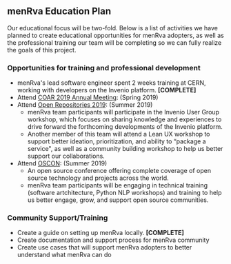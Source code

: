 ## menRva Education Plan

Our educational focus will be two-fold. Below is a list of activities we have planned to create educational opportunities for menRva adopters, as well as the professional training our team will be completing so we can fully realize the goals of this project. 

### Opportunities for training and professional development
* menRva's lead software engineer spent 2 weeks training at CERN, working with developers on the Invenio platform. **[COMPLETE]**
* Attend [COAR 2019 Annual Meeting](https://www.coar-repositories.org/community/events/coar-annual-meeting-2019/): (Spring 2019)
* Attend [Open Repositories 2019](https://or2019.blogs.uni-hamburg.de/): (Summer 2019)
  * menRva team participants will participate in the Invenio User Group workshop, which focuses on sharing knowledge and experiences to drive forward the forthcoming developments of the Invenio platform.
  * Another member of this team will attend a Lean UX workshop to support better ideation, prioritization, and ability to “package a service", as well as a community building workshop to help us better support our collaborations.
* Attend [OSCON](https://conferences.oreilly.com/oscon/oscon-or): (Summer 2019)
  * An open source conference offering complete coverage of open source technology and projects across the world. 
  * menRva team participants will be engaging in technical training (software artchitecture, Python NLP workshops) and training to help us better engage, grow, and support open source communities. 

### Community Support/Training
* Create a guide on setting up menRva locally. **[COMPLETE]** 
* Create documentation and support process for menRva community
* Create use cases that will support menRva adopters to better understand what menRva can do 
